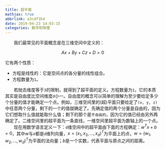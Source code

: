```yaml
---
title: 超平面
mathjax: true
abbrlink: a3cdf1b4
date: 2019-04-23 14:03:15
categories: 数学和物理
---
```

&emsp;&emsp;我们最常见的平面概念是在三维空间中定义的：

$$
Ax + By + Cz + D = 0
$$

它有两个性质：

- 方程是线性的：它是空间点的各分量的线性组合。
- 方程数量为`1`。

&emsp;&emsp;若抛去维度等于`3`的限制，就得到了超平面的定义。方程数量为`1`，它的本质其实是自由度比空间维度`d`小一。自由度的概念可以简单的理解为至少要给定多少个分量的值才能确定一个点。例如，三维空间里的(超)平面只要给定了`(x, y, z)`中任意两个分量，剩下的一个的值就确定了。先确定值的两个分量是自由的，因为它们想取什么值就能取什么值；剩下的那个是`不自由的`，因为它的值已经由另外两确定了。二维空间里的超平面为一条直线，一维空间里超平面为数轴上的一个点。
&emsp;&emsp;现在用数学语言定义一下：`d`维空间中的超平面由下面的方程确定：$w^Tx + b = 0$，其中$w$与$x$都是`d`维列向量，$x = (x_1, x_2, ..., x_d)^T$为平面上的点，$w = (w_1, w_2, ..., w_d)^T$为平面的法向量；$b$是一个实数，代表平面与原点之间的距离。